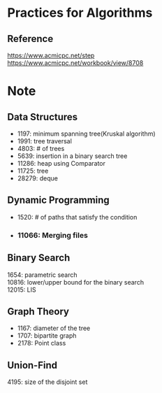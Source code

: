 # Practices for Algorithms
## Reference 
https://www.acmicpc.net/step</br>
https://www.acmicpc.net/workbook/view/8708</br>

# Note
## Data Structures
- 1197: minimum spanning tree(Kruskal algorithm)
- 1991: tree traversal
- 4803: # of trees
- 5639: insertion in a binary search tree
- 11286: heap using Comparator
- 11725: tree
- 28279: deque
## Dynamic Programming
- 1520: # of paths that satisfy the condition</br>
- ### 11066: Merging files</br>
## Binary Search
1654: parametric search</br>
10816: lower/upper bound for the binary search</br>
12015: LIS</br>
## Graph Theory
- 1167: diameter of the tree
- 1707: bipartite graph
- 2178: Point class
## Union-Find
4195: size of the disjoint set</br>
